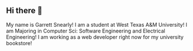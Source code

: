## Hi there 👋

My name is Garrett Snearly!
I am a student at West Texas A&M University! I am Majoring in Computer Sci: Software Engineering and Electrical Engineering!
I am working as a web developer right now for my university bookstore!
